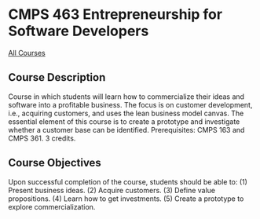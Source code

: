 # CMPS 463 Entrepreneurship for Software Developers

[All Courses](courses)

## Course Description

Course in which students will learn how to commercialize their ideas and software into a profitable business. The focus is on customer development, i.e., acquiring customers, and uses the lean business model canvas. The essential element of this course is to create a prototype and investigate whether a customer base can be identified. Prerequisites: CMPS 163 and CMPS 361. 3 credits.

## Course Objectives

Upon successful completion of the course, students should be able to:
(1) Present business ideas.
(2) Acquire customers.
(3) Define value propositions.
(4) Learn how to get investments.
(5) Create a prototype to explore commercialization.

